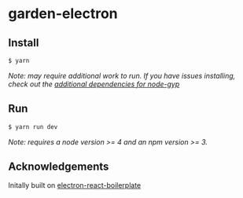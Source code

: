 # garden-electron


## Install

```bash
$ yarn
```

*Note: may require additional work to run. If you have issues installing, check out the [additional dependencies for node-gyp](https://github.com/nodejs/node-gyp#installation)*


## Run

```bash
$ yarn run dev
```

*Note: requires a node version >= 4 and an npm version >= 3.*


## Acknowledgements

Initally built on [electron-react-boilerplate](https://github.com/chentsulin/electron-react-boilerplate)
